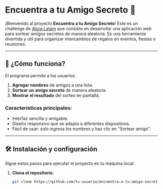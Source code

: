 # Encuentra a tu Amigo Secreto 🎁

¡Bienvenido al proyecto **Encuentra a tu Amigo Secreto**! Este es un challenge de [Alura Latam](https://www.aluracursos.com/) que consiste en desarrollar una aplicación web para sortear amigos secretos de manera aleatoria. Es una herramienta divertida y útil para organizar intercambios de regalos en eventos, fiestas o reuniones.

---

## 🚀 ¿Cómo funciona?

El programa permite a los usuarios:
1. **Agregar nombres** de amigos a una lista.
2. **Sortear un amigo secreto** de manera aleatoria.
3. **Mostrar el resultado** del sorteo en pantalla.

### Características principales:
- Interfaz sencilla y amigable.
- Diseño responsivo que se adapta a diferentes dispositivos.
- Fácil de usar: solo ingresa los nombres y haz clic en "Sortear amigo".

---

## 🛠️ Instalación y configuración

Sigue estos pasos para ejecutar el proyecto en tu máquina local:

1. **Clona el repositorio**:
   ```bash
   git clone https://github.com/tu-usuario/encuentra-a-tu-amigo-secreto.git
